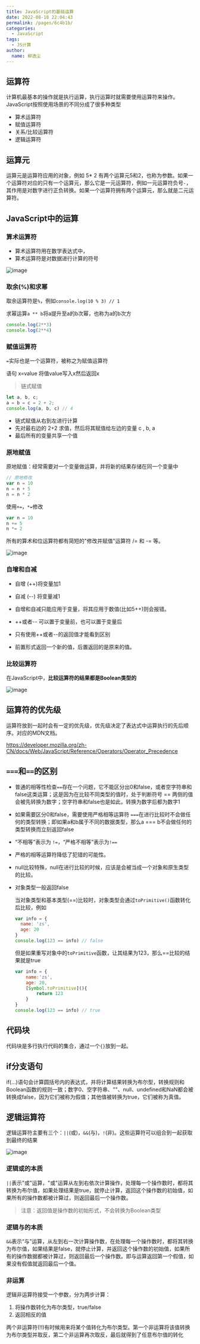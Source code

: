 ```yaml
---
title: JavaScript的基础运算
date: 2022-08-18 22:04:43
permalink: /pages/6c4b1b/
categories:
  - JavaScript
tags:
  - JS计算
author: 
  name: 柳逸尘
---
```


## 运算符

计算机最基本的操作就是执行运算，执行运算时就需要使用运算符来操作。JavaScript按照使用场景的不同分成了很多种类型

- 算术运算符
- 赋值运算符
- 关系/比较运算符
- 逻辑运算符

## 运算元

运算元是运算符应用的对象，例如 5* 2 有两个运算元5和2，也称为参数。如果一个运算符对应的只有一个运算元，那么它是一元运算符，例如一元运算符负号`-`，其作用是对数字进行正负转换。如果一个运算符拥有两个运算元，那么就是二元运算符。

## JavaScript中的运算

### 算术运算符

- 算术运算符用在数学表达式中，
- 算术运算符是对数据进行计算的符号

![image](https://cdn.staticaly.com/gh/liuyichens/blog_img@main/image.4owgpclld0g0.webp)

### 取余(%)和求幂

取余运算符是`%`，例如`console.log(10 % 3) // 1`

求幂运算`a ** b`将a提升至a的b次幂，也称为a的b次方

```js
console.log(2**3)
console.log(2**4)
```

### 赋值运算符

`=`实际也是一个运算符，被称之为赋值运算符

语句 x=value 将值value写入x然后返回x



>  链式赋值

```js
let a, b, c;
a = b = c = 2 + 2;
console.log(a, b, c) // 4
```

- 链式赋值从右到左进行计算
- 先对最右边的 2+2 求值，然后将其赋值给左边的变量 c , b, a
- 最后所有的变量共享一个值

### 原地赋值

原地赋值：经常需要对一个变量做运算，并将新的结果存储在同一个变量中

```js
// 原地修改
var n = 10
n = n + 5
n = n * 2
```

使用`+=`，`*=`修改

```js
var n = 10
n += 5
n *= 2
```

所有的算术和位运算符都有简短的"修改并赋值"运算符 /= 和 -= 等。

![image](https://cdn.staticaly.com/gh/liuyichens/blog_img@main/image.od8cw4k17q8.webp)

### 自增和自减

- 自增 (++)将变量加1
- 自减 (--) 将变量减1

- 自增和自减只能应用于变量，将其应用于数值(比如5++)则会报错。

- ++或者-- 可以置于变量前，也可以置于变量后
- 只有使用++或者--的返回值才能看到区别
- 前置形式返回一个新的值，后置返回的是原来的值。

### 比较运算符

在JavaScript中，**比较运算符的结果都是Boolean类型的**

![image](https://cdn.staticaly.com/gh/liuyichens/blog_img@main/image.4fx7fuytfpq0.webp)

## 运算符的优先级

运算符放到一起时会有一定的优先级，优先级决定了表达式中运算执行的先后顺序。对应的MDN文档。

<a href="https://developer.mozilla.org/zh-CN/docs/Web/JavaScript/Reference/Operators/Operator_Precedence">https://developer.mozilla.org/zh-CN/docs/Web/JavaScript/Reference/Operators/Operator_Precedence</a>

 ## `===`和`==`的区别

- 普通的相等性检查`==`存在一个问题，它不能区分出0和false，或者空字符串和false这类运算；这是因为在比较不同类型的值时，处于判断符号 == 两侧的值会被先转换为数字；空字符串和false也是如此，转换为数字后都为数字1

- 如果需要区分0和false，需要使用严格相等运算符 `===`在进行比较时不会做任何的类型转换；即如果a和b属于不同的数据类型，那么a === b不会做任何的类型转换而立刻返回false

- “不相等”表示为 `!=`，“严格不相等”表示为`!==`

- 严格的相等运算符降低了犯错的可能性。

- null比较特殊，null在进行比较的时候，应该是会被当成一个对象和原生类型的比较。

- 对象类型一般返回false

  当对象类型和基本类型(==)比较时，对象类型会通过`toPrimitive()`函数转化后比较，例如

  ```js
  var info = {
    name: 'zs',
    age: 20
  }
  console.log(123 == info) // false
  ```

  但是如果重写对象中的`toPrimitive`函数，让其结果为123，那么==比较的结果就是true

  ```js
  var info = {
      name:'zs',
      age: 20,
      [Symbol.toPrimitive](){
          return 123
      }
  }
  console.log(123 == info) // true
  ```

  

## 代码块

代码块是多行执行代码的集合，通过一个`{}`放到一起。 

## if分支语句

if(...)语句会计算圆括号内的表达式，并将计算结果转换为布尔型，转换规则和Boolean函数的规则一致；数字0、空字符串、""、null、undefined和NaN都会被转换成false，因为它们被称为假值；其他值被转换为true，它们被称为真值。



## 逻辑运算符

逻辑运算符主要有三个：`||`(或)，`&&`(与)，`!`(非)。这些运算符可以组合到一起获取到最终的结果

![image](https://cdn.staticaly.com/gh/liuyichens/blog_img@main/image.5e2mm74bx4k0.webp)

### 逻辑或的本质

`||`表示"或"运算，"或"运算从左到右依次计算操作，处理每一个操作数时，都将其转换为布尔值，如果处理结果是true，就停止计算，返回这个操作数的初始值，如果所有的操作数都被计算过，则返回最后一个操作数。

> 注意：返回值是操作数的初始形式，不会转换为Boolean类型

### 逻辑与的本质

`&&`表示“与”运算，从左到右一次计算操作数，在处理每一个操作数时，都将其转换为布尔值，如果结果是false，就停止计算，并返回这个操作数的初始值，如果所有的操作数据都被计算过，则返回最后一个操作数。即与运算返回第一个假值，如果没有假值就返回最后一个值。

### 非运算

逻辑非运算符接受一个参数，分为两步计算：

1. 将操作数转化为布尔类型，true/false
2. 返回相反的值

两个非运算符(!!)有时候用来将某个值转化为布尔类型。第一个非运算将该值转换为布尔类型并取反，第二个非运算再次取反，最后就得到了任意布尔值的转化